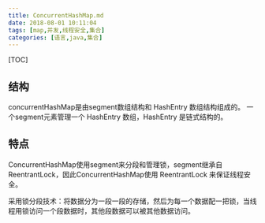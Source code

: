 ```yaml
---
title: ConcurrentHashMap.md
date: 2018-08-01 10:11:04
tags: [map,并发,线程安全,集合]
categories: [语言,java,集合]
---
```


[TOC]

<!--more-->

## 结构

concurrentHashMap是由segment数组结构和 HashEntry 数组结构组成的。
一个segment元素管理一个 HashEntry 数组，HashEntry 是链式结构的。

## 特点

ConcurrentHashMap使用segment来分段和管理锁，segment继承自ReentrantLock，因此ConcurrentHashMap使用 ReentrantLock 来保证线程安全。

采用锁分段技术：将数据分为一段一段的存储，然后为每一个数据配一把锁，当线程用锁访问一个段数据时，其他段数据可以被其他数据访问。